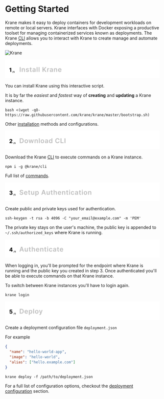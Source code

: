 # Getting Started

Krane makes it easy to deploy containers for development workloads on remote or local servers. Krane interfaces with Docker exposing a productive toolset for managing containerized services known as deployments. The Krane [CLI](https://www.krane.sh/#/docs/cli) allows you to interact with Krane to create manage and automate deployments.

![Krane](https://res.cloudinary.com/biensupernice/image/upload/v1609389359/architecture_img_whesih.png)

![Install Krane](../assets/1-install-krane.png)

You can install Krane using this interactive script. 

It is by far the *easiest* and *fastest* way of **creating** and **updating** a Krane instance.

```
bash <(wget -qO- https://raw.githubusercontent.com/krane/krane/master/bootstrap.sh)
```

Other [installation](docs/installation) methods and configurations.

![Download CLI](../assets/2-download-cli.png)

Download the Krane [CLI](docs/cli) to execute commands on a Krane instance.

```
npm i -g @krane/cli
```

Full list of [commands](docs/cli?id=commands).

![Setup Authentication](../assets/3-setup-authentication.png)

Create public and private keys used for authentication.

```
ssh-keygen -t rsa -b 4096 -C "your_email@example.com" -m 'PEM'
```

The private key stays on the user's machine, the public key is appended to `~/.ssh/authorized_keys` where Krane is running.

![Authenticate](../assets/4-authentication.png)

When logging in, you'll be prompted for the endpoint where Krane is running and the public key you created in step 3. Once authenticated you'll be able to execute commands on that Krane instance.

To switch between Krane instances you'll have to login again.

```
krane login
```

![Deploy](../assets/5-deploy.png)

Create a deployment configuration file `deployment.json`

For example

```json
{
  "name": "hello-world-app",
  "image": "hello-world",
  "alias": ["hello.example.com"]
}
```

```
krane deploy -f /path/to/deployment.json
```

For a full list of configuration options, checkout the [deployment configuration](docs/deployment-configuration) section.
